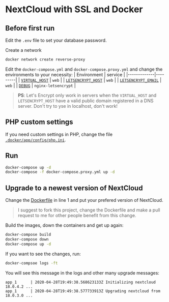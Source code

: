 # NextCloud with SSL and Docker

## Before first run

Edit the `.env` file to set your database password.

Create a network 

```bash
docker network create reverse-proxy
```

Edit the `docker-compose.yml` and `docker-compose.proxy.yml` and change the environments to your necessity:
| Environment | service | 
|-------------|---------|
| [`VIRTUAL_HOST`](https://github.com/nginx-proxy/nginx-proxy#usage) | `web` |
| [`LETSENCRYPT_HOST`](https://github.com/nginx-proxy/docker-letsencrypt-nginx-proxy-companion/blob/master/docs/Basic-usage.md#step-3---proxyed-containers) | `web` |
| [`LETSENCRYPT_EMAIL`](https://github.com/nginx-proxy/docker-letsencrypt-nginx-proxy-companion/blob/master/docs/Let's-Encrypt-and-ACME.md#contact-address) | `web` |
| [`DEBUG`](https://github.com/nginx-proxy/docker-letsencrypt-nginx-proxy-companion/wiki/Container-configuration#optional-container-environment-variables-for-custom-configuration) | `nginx-letsencrypt` |

> **PS**: Let's Encrypt only work in servers when the `VIRTUAL_HOST` and `LETSENCRYPT_HOST` have a valid public domain registered in a DNS server. Don't try to yse in localhost, don't work!

## PHP custom settings

If you need custom settings in PHP, change the file [`.docker/app/config/php.ini`](/.docker/app/config/php.ini).

## Run

```bash
docker-compose up -d
docker-compose -f docker-compose.proxy.yml up -d
```
## Upgrade to a newest version of NextCloud

Change the [Dockerfile](/.docker/app/Dockerfile#L1) in line 1 and put your prefered version of NextCloud.

> I suggest to fork this project, change the Dockerfile and make a pull request to me for other people benefit from this change.

Build the images, down the containers and get up again:

```bash
docker-compose build
docker-compose down
docker-compose up -d
```

If you want to see the changes, run:
```bash
docker-compsoe logs -ft
```
You will see this message in the logs and other many upgrade messages:

```
app_1      | 2020-04-28T19:49:38.568623133Z Initializing nextcloud 18.0.4.2 ...
app_1      | 2020-04-28T19:49:38.577733913Z Upgrading nextcloud from 18.0.3.0 ...
```
